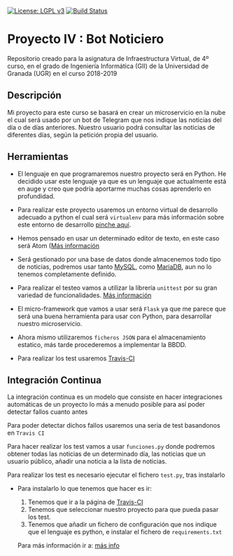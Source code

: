 ﻿[![License: LGPL v3](https://img.shields.io/badge/License-LGPL%20v3-blue.svg)](https://www.gnu.org/licenses/lgpl-3.0)
[![Build Status](https://travis-ci.org/natalia2911/ProyectoIV-BOT.svg?branch=master)](https://travis-ci.org/natalia2911/ProyectoIV-BOT)

# Proyecto IV : Bot Noticiero 

Repositorio creado para la asignatura de Infraestructura Virtual, de 4º curso, en el grado de Ingeniería Informática (GII) de la Universidad de Granada (UGR) en el curso 2018-2019

## Descripción

Mi proyecto para este curso se basará en crear un microservicio en la nube el cual será usado por un bot de Telegram que nos indique las noticias del día o de días anteriores.
Nuestro usuario podrá consultar las noticias de diferentes días, según la petición propia del usuario.

## Herramientas

- El lenguaje en que programaremos nuestro proyecto será en Python. He decidido usar este lenguaje ya que es un lenguaje que actualmente está en auge y creo que podría aportarme muchas cosas aprenderlo en profundidad.

- Para realizar este proyecto usaremos un entorno virtual de desarrollo adecuado a python el cual será `virtualenv` para más información sobre este entorno de desarrollo [pinche aquí](https://github.com/natalia2911/ProyectoIV-BOT/blob/master/doc/doc-entornovirtual.md).


- Hemos pensado en usar un determinado editor de texto, en este caso será Atom ([Más información](https://atom.io/) 

- Será gestionado por una base de datos donde almacenemos todo tipo de noticias, podremos usar tanto [MySQL](https://www.mysql.com/), como [MariaDB](https://mariadb.org/), aun no lo tenemos completamente definido.

- Para realizar el testeo vamos a utilizar la librería `unittest` por su gran variedad de funcionalidades. [Más información](https://docs.python.org/3/library/unittest.html)

- El micro-framework que vamos a usar será `Flask` ya que me parece que será una buena herramienta para usar con Python, para desarrollar nuestro microservicio.

- Ahora mismo utilizaremos `ficheros JSON` para el almacenamiento estatico, más tarde procederemos a implementar la BBDD.

- Para realizar los test usaremos [Travis-CI](https://travis-ci.org/)


## Integración Continua

La integración continua es un modelo que consiste en hacer integraciones automáticas de un proyecto lo más a menudo posible para así poder detectar fallos cuanto antes

Para poder detectar dichos fallos usaremos una seria de test basandonos en `Travis CI`

Para hacer realizar los test vamos a usar `funciones.py` donde podremos obtener todas las noticias de un determinado día, las noticias que un usuario público, añadir una noticia a la lista de noticias.

Para realizar los test es necesario ejecutar el fichero `test.py`, tras instalarlo

- Para instalarlo lo que tenemos que hacer es ir:
	1. Tenemos que ir a la página de [Travis-CI](https://travis-ci.com/)
	2. Tenemos que seleccionar nuestro proyecto para que pueda pasar los test.
	3. Tenemos que añadir un fichero de configuración que nos indique que el lenguaje es python, e instalar el fichero de `requirements.txt`

	Para más información ir a: [más info](https://github.com/natalia2911/ProyectoIV-BOT/blob/master/doc/doc-integracionCont.md)








